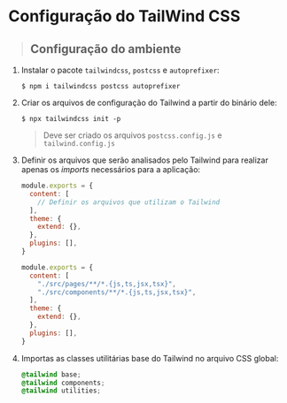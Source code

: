 # Configuração do TailWind CSS

> ## **Configuração do ambiente**

1. Instalar o pacote `tailwindcss`, `postcss` e `autoprefixer`:

    ```shell
    $ npm i tailwindcss postcss autoprefixer
    ```

2. Criar os arquivos de configuração do Tailwind a partir do binário dele:

    ```shell
    $ npx tailwindcss init -p
    ```

    > Deve ser criado os arquivos `postcss.config.js` e `tailwind.config.js`

3. Definir os arquivos que serão analisados pelo Tailwind para realizar apenas os _imports_ necessários para a aplicação:

    ```js
    module.exports = {
      content: [
        // Definir os arquivos que utilizam o Tailwind
      ],
      theme: {
        extend: {},
      },
      plugins: [],
    }
    ```

    ```js
    module.exports = {
      content: [
        "./src/pages/**/*.{js,ts,jsx,tsx}",
        "./src/components/**/*.{js,ts,jsx,tsx}",
      ],
      theme: {
        extend: {},
      },
      plugins: [],
    }
    ```

4. Importas as classes utilitárias base do Tailwind no arquivo CSS global:

    ```css
    @tailwind base;
    @tailwind components;
    @tailwind utilities;
    ```